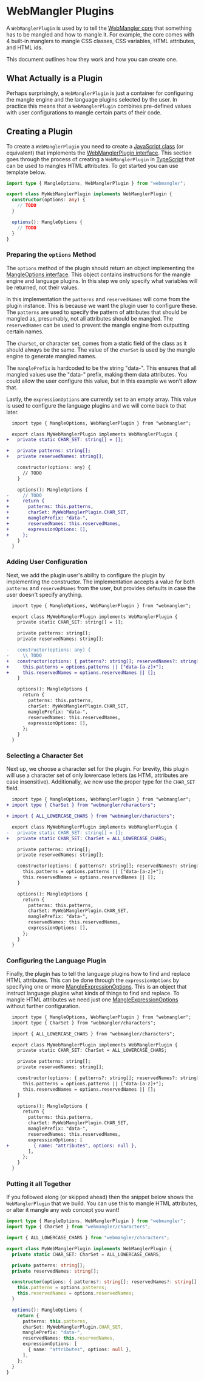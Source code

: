 # WebMangler Plugins

A `WebManglerPlugin` is used by to tell the [WebMangler core] that something has
to be mangled and how to mangle it. For example, the core comes with 4 built-in
manglers to mangle CSS classes, CSS variables, HTML attributes, and HTML ids.

This document outlines how they work and how you can create one.

## What Actually is a Plugin

Perhaps surprisingly, a `WebManglerPlugin` is just a container for configuring
the mangle engine and the language plugins selected by the user. In practice
this means that a `WebManglerPlugin` combines pre-defined values with user
configurations to mangle certain parts of their code.

## Creating a Plugin

To create a `WebManglerPlugin` you need to create a [JavaScript class] (or
equivalent) that implements the [WebManglerPlugin interface]. This section goes
through the process of creating a `WebManglerPlugin` in [TypeScript] that can be
used to mangles HTML attributes. To get started you can use template below.

```ts
import type { MangleOptions, WebManglerPlugin } from "webmangler";

export class MyWebManglerPlugin implements WebManglerPlugin {
  constructor(options: any) {
    // TODO
  }

  options(): MangleOptions {
    // TODO
  }
}
```

### Preparing the `options` Method

The `options` method of the plugin should return an object implementing the
[MangleOptions interface]. This object contains instructions for the mangle
engine and language plugins. In this step we only specify what variables will be
returned, not their values.

In this implementation the `patterns` and `reservedNames` will come from the
plugin instance. This is because we want the plugin user to configure these. The
`patterns` are used to specify the pattern of attributes that should be mangled
as, presumably, not all attributes should be mangled. The `reservedNames` can be
used to prevent the mangle engine from outputting certain names.

The `charSet`, or character set, comes from a static field of the class as it
should always be the same. The value of the `charSet` is used by the mangle
engine to generate mangled names.

The `manglePrefix` is hardcoded to be the string "data-". This ensures that all
mangled values use the "data-" prefix, making them data attributes. You could
allow the user configure this value, but in this example we won't allow that.

Lastly, the `expressionOptions` are currently set to an empty array. This value
is used to configure the language plugins and we will come back to that later.

```diff
  import type { MangleOptions, WebManglerPlugin } from "webmangler";

  export class MyWebManglerPlugin implements WebManglerPlugin {
+   private static CHAR_SET: string[] = [];

+   private patterns: string[];
+   private reservedNames: string[];

    constructor(options: any) {
      // TODO
    }

    options(): MangleOptions {
-     // TODO
+     return {
+       patterns: this.patterns,
+       charSet: MyWebManglerPlugin.CHAR_SET,
+       manglePrefix: "data-",
+       reservedNames: this.reservedNames,
+       expressionOptions: [],
+     };
    }
  }
```

### Adding User Configuration

Next, we add the plugin user's ability to configure the plugin by implementing
the constructor. The implementation accepts a value for both `patterns` and
`reservedNames` from the user, but provides defaults in case the user doesn't
specify anything.

```diff
  import type { MangleOptions, WebManglerPlugin } from "webmangler";

  export class MyWebManglerPlugin implements WebManglerPlugin {
    private static CHAR_SET: string[] = [];

    private patterns: string[];
    private reservedNames: string[];

-   constructor(options: any) {
-     \\ TODO
+   constructor(options: { patterns?: string[]; reservedNames?: string[] }) {
+     this.patterns = options.patterns || ["data-[a-z]+"];
+     this.reservedNames = options.reservedNames || [];
    }

    options(): MangleOptions {
      return {
        patterns: this.patterns,
        charSet: MyWebManglerPlugin.CHAR_SET,
        manglePrefix: "data-",
        reservedNames: this.reservedNames,
        expressionOptions: [],
      };
    }
  }
```

### Selecting a Character Set

Next up, we choose a character set for the plugin. For brevity, this plugin will
use a character set of only lowercase letters (as HTML attributes are case
insensitive). Additionally, we now use the proper type for the `CHAR_SET` field.

```diff
  import type { MangleOptions, WebManglerPlugin } from "webmangler";
+ import type { CharSet } from "webmangler/characters";

+ import { ALL_LOWERCASE_CHARS } from "webmangler/characters";

  export class MyWebManglerPlugin implements WebManglerPlugin {
-   private static CHAR_SET: string[] = [];
+   private static CHAR_SET: CharSet = ALL_LOWERCASE_CHARS;

    private patterns: string[];
    private reservedNames: string[];

    constructor(options: { patterns?: string[]; reservedNames?: string[] }) {
      this.patterns = options.patterns || ["data-[a-z]+"];
      this.reservedNames = options.reservedNames || [];
    }

    options(): MangleOptions {
      return {
        patterns: this.patterns,
        charSet: MyWebManglerPlugin.CHAR_SET,
        manglePrefix: "data-",
        reservedNames: this.reservedNames,
        expressionOptions: [],
      };
    }
  }
```

### Configuring the Language Plugin

Finally, the plugin has to tell the language plugins how to find and replace
HTML attributes. This can be done through the `expressionOptions` by specifying
one or more [MangleExpressionOptions]. This is an object that instruct language
plugins what kinds of things to find and replace. To mangle HTML attributes we
need just one [MangleExpressionOptions] without further configuration.

```diff
  import type { MangleOptions, WebManglerPlugin } from "webmangler";
  import type { CharSet } from "webmangler/characters";

  import { ALL_LOWERCASE_CHARS } from "webmangler/characters";

  export class MyWebManglerPlugin implements WebManglerPlugin {
    private static CHAR_SET: CharSet = ALL_LOWERCASE_CHARS;

    private patterns: string[];
    private reservedNames: string[];

    constructor(options: { patterns?: string[]; reservedNames?: string[] }) {
      this.patterns = options.patterns || ["data-[a-z]+"];
      this.reservedNames = options.reservedNames || [];
    }

    options(): MangleOptions {
      return {
        patterns: this.patterns,
        charSet: MyWebManglerPlugin.CHAR_SET,
        manglePrefix: "data-",
        reservedNames: this.reservedNames,
        expressionOptions: [
+         { name: "attributes", options: null },
        ],
      };
    }
  }
```

### Putting it all Together

If you followed along (or skipped ahead) then the snippet below shows the `WebManglerPlugin` that we build. You can use this to mangle HTML attributes,
or alter it mangle any web concept you want!

```ts
import type { MangleOptions, WebManglerPlugin } from "webmangler";
import type { CharSet } from "webmangler/characters";

import { ALL_LOWERCASE_CHARS } from "webmangler/characters";

export class MyWebManglerPlugin implements WebManglerPlugin {
  private static CHAR_SET: CharSet = ALL_LOWERCASE_CHARS;

  private patterns: string[];
  private reservedNames: string[];

  constructor(options: { patterns?: string[]; reservedNames?: string[] }) {
    this.patterns = options.patterns;
    this.reservedNames = options.reservedNames;
  }

  options(): MangleOptions {
    return {
      patterns: this.patterns,
      charSet: MyWebManglerPlugin.CHAR_SET,
      manglePrefix: "data-",
      reservedNames: this.reservedNames,
      expressionOptions: [
        { name: "attributes", options: null },
      ],
    };
  }
}
```

[JavaScript class]: https://developer.mozilla.org/en-US/docs/Web/JavaScript/Reference/Classes
[MangleOptions interface]: https://github.com/ericcornelissen/webmangler/blob/8217c3c72c9ea03f23fccdddb68a60971f37d51f/packages/core/src/types.ts#L3-L20
[TypeScript]: https://www.typescriptlang.org/
[WebMangler core]: https://www.npmjs.com/package/webmangler
[WebManglerPlugin interface]: https://github.com/ericcornelissen/webmangler/blob/8217c3c72c9ea03f23fccdddb68a60971f37d51f/packages/core/src/types.ts#L171-L185

[MangleExpressionOptions]: https://github.com/ericcornelissen/webmangler/blob/8217c3c72c9ea03f23fccdddb68a60971f37d51f/packages/core/src/types.ts#L94-L123
